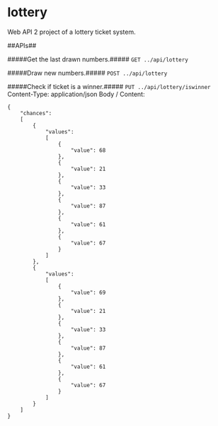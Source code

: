 # lottery
Web API 2 project of a lottery ticket system.


##APIs##

#####Get the last drawn numbers.#####
```GET ../api/lottery```

#####Draw new numbers.#####
```POST ../api/lottery```

#####Check if ticket is a winner.#####
```PUT ../api/lottery/iswinner```
Content-Type: application/json
Body / Content:
```
{
    "chances": 
    [
        {
            "values": 
            [
                {
                    "value": 68
                },
                {
                    "value": 21
                },
                {
                    "value": 33
                },
                {
                    "value": 87
                },
                {
                    "value": 61
                },
                {
                    "value": 67
                }
            ]
        },
        {
            "values": 
            [
                {
                    "value": 69
                },
                {
                    "value": 21
                },
                {
                    "value": 33
                },
                {
                    "value": 87
                },
                {
                    "value": 61
                },
                {
                    "value": 67
                }
            ]
        }
    ]
}
```
